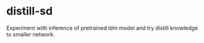 # distill-sd

Experiment with inference of pretrained ldm model and try distill knowledge to smaller network.
